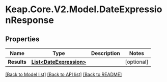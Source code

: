 # Keap.Core.V2.Model.DateExpressionResponse

## Properties

Name | Type | Description | Notes
------------ | ------------- | ------------- | -------------
**Results** | [**List&lt;DateExpression&gt;**](DateExpression.md) |  | [optional] 

[[Back to Model list]](../README.md#documentation-for-models) [[Back to API list]](../README.md#documentation-for-api-endpoints) [[Back to README]](../README.md)

